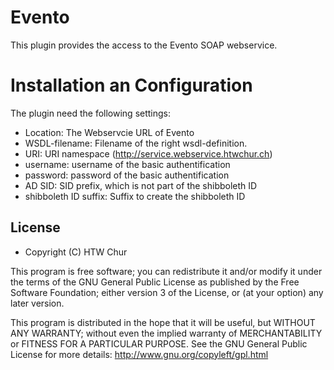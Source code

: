 # Evento
This plugin provides the access to the Evento SOAP webservice.

# Installation an Configuration
The plugin need the following settings:

* Location: The Webservcie URL of Evento
* WSDL-filename: Filename of the right wsdl-definition.
* URI: URI namespace (http://service.webservice.htwchur.ch)
* username: username of the basic authentification
* password: password of the basic authentification
* AD SID: SID prefix, which is not part of the shibboleth ID
* shibboleth ID suffix: Suffix to create the shibboleth ID 

## License

* Copyright (C) HTW Chur

This program is free software; you can redistribute it and/or modify
it under the terms of the GNU General Public License as published by
the Free Software Foundation; either version 3 of the License, or
(at your option) any later version.

This program is distributed in the hope that it will be useful,
but WITHOUT ANY WARRANTY; without even the implied warranty of
MERCHANTABILITY or FITNESS FOR A PARTICULAR PURPOSE.  See the
GNU General Public License for more details:
http://www.gnu.org/copyleft/gpl.html
